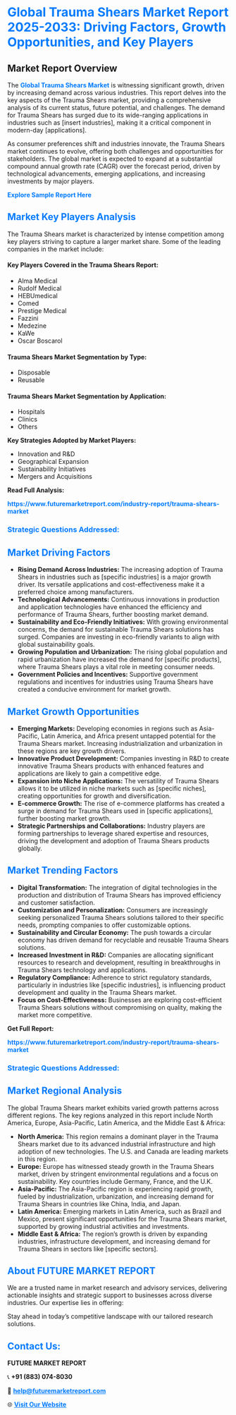 <h1 style="color: #007BFF;">Global Trauma Shears Market Report 2025-2033: Driving Factors, Growth Opportunities, and Key Players</h1>

<section id="overview">
<h2>Market Report Overview</h2>
<p>The <a href="https://www.futuremarketreport.com/industry-report/trauma-shears-market" style="color: #007BFF; text-decoration: none;"><strong>Global Trauma Shears Market</strong></a> is witnessing significant growth, driven by increasing demand across various industries. This report delves into the key aspects of the Trauma Shears market, providing a comprehensive analysis of its current status, future potential, and challenges. The demand for Trauma Shears has surged due to its wide-ranging applications in industries such as [insert industries], making it a critical component in modern-day [applications].</p>
<p>As consumer preferences shift and industries innovate, the Trauma Shears market continues to evolve, offering both challenges and opportunities for stakeholders. The global market is expected to expand at a substantial compound annual growth rate (CAGR) over the forecast period, driven by technological advancements, emerging applications, and increasing investments by major players.</p>
</section>

<section id="overview">
<p><a href="https://www.futuremarketreport.com/request-sample/reportId=64479" style="color: #007BFF; text-decoration: none;"><strong>Explore Sample Report Here</strong></a></p>
</section>

<section id="key-players">
<h2 style="color: #007BFF;">Market Key Players Analysis</h2>
<p>The Trauma Shears market is characterized by intense competition among key players striving to capture a larger market share. Some of the leading companies in the market include:</p>
<h4>Key Players Covered in the Trauma Shears Report:</h4>
<ul><li>Alma Medical</li><li>Rudolf Medical</li><li>HEBUmedical</li><li>Comed</li><li>Prestige Medical</li><li>Fazzini</li><li>Medezine</li><li>KaWe</li><li>Oscar Boscarol</li></ul>
<h4>Trauma Shears Market Segmentation by Type:</h4>
<ul><li>Disposable</li><li>Reusable</li></ul>

<h4>Trauma Shears Market Segmentation by Application:</h4>
<ul><li>Hospitals</li><li>Clinics</li><li>Others</li></ul>
<p><strong>Key Strategies Adopted by Market Players:</strong></p>
<ul>
<li>Innovation and R&D</li>
<li>Geographical Expansion</li>
<li>Sustainability Initiatives</li>
<li>Mergers and Acquisitions</li>
</ul>
</section>

<section>
<p><strong>Read Full Analysis: </strong></p><a href="https://www.futuremarketreport.com/industry-report/trauma-shears-market" style="color: #007BFF; text-decoration: none;"><strong>https://www.futuremarketreport.com/industry-report/trauma-shears-market</strong></a>
<h3 style="color: #007BFF;">Strategic Questions Addressed:</h3>
</section>

<section id="driving-factors">
<h2 style="color: #007BFF;">Market Driving Factors</h2>
<ul>
<li><strong>Rising Demand Across Industries:</strong> The increasing adoption of Trauma Shears in industries such as [specific industries] is a major growth driver. Its versatile applications and cost-effectiveness make it a preferred choice among manufacturers.</li>
<li><strong>Technological Advancements:</strong> Continuous innovations in production and application technologies have enhanced the efficiency and performance of Trauma Shears, further boosting market demand.</li>
<li><strong>Sustainability and Eco-Friendly Initiatives:</strong> With growing environmental concerns, the demand for sustainable Trauma Shears solutions has surged. Companies are investing in eco-friendly variants to align with global sustainability goals.</li>
<li><strong>Growing Population and Urbanization:</strong> The rising global population and rapid urbanization have increased the demand for [specific products], where Trauma Shears plays a vital role in meeting consumer needs.</li>
<li><strong>Government Policies and Incentives:</strong> Supportive government regulations and incentives for industries using Trauma Shears have created a conducive environment for market growth.</li>
</ul>
</section>

<section id="growth-opportunities">
<h2 style="color: #007BFF;">Market Growth Opportunities</h2>
<ul>
<li><strong>Emerging Markets:</strong> Developing economies in regions such as Asia-Pacific, Latin America, and Africa present untapped potential for the Trauma Shears market. Increasing industrialization and urbanization in these regions are key growth drivers.</li>
<li><strong>Innovative Product Development:</strong> Companies investing in R&D to create innovative Trauma Shears products with enhanced features and applications are likely to gain a competitive edge.</li>
<li><strong>Expansion into Niche Applications:</strong> The versatility of Trauma Shears allows it to be utilized in niche markets such as [specific niches], creating opportunities for growth and diversification.</li>
<li><strong>E-commerce Growth:</strong> The rise of e-commerce platforms has created a surge in demand for Trauma Shears used in [specific applications], further boosting market growth.</li>
<li><strong>Strategic Partnerships and Collaborations:</strong> Industry players are forming partnerships to leverage shared expertise and resources, driving the development and adoption of Trauma Shears products globally.</li>
</ul>
</section>

<section id="trending-factors">
<h2 style="color: #007BFF;">Market Trending Factors</h2>
<ul>
<li><strong>Digital Transformation:</strong> The integration of digital technologies in the production and distribution of Trauma Shears has improved efficiency and customer satisfaction.</li>
<li><strong>Customization and Personalization:</strong> Consumers are increasingly seeking personalized Trauma Shears solutions tailored to their specific needs, prompting companies to offer customizable options.</li>
<li><strong>Sustainability and Circular Economy:</strong> The push towards a circular economy has driven demand for recyclable and reusable Trauma Shears solutions.</li>
<li><strong>Increased Investment in R&D:</strong> Companies are allocating significant resources to research and development, resulting in breakthroughs in Trauma Shears technology and applications.</li>
<li><strong>Regulatory Compliance:</strong> Adherence to strict regulatory standards, particularly in industries like [specific industries], is influencing product development and quality in the Trauma Shears market.</li>
<li><strong>Focus on Cost-Effectiveness:</strong> Businesses are exploring cost-efficient Trauma Shears solutions without compromising on quality, making the market more competitive.</li>
</ul>
</section>

<section>
<p><strong>Get Full Report: </strong></p><a href="https://www.futuremarketreport.com/industry-report/trauma-shears-market" style="color: #007BFF; text-decoration: none;"><strong>https://www.futuremarketreport.com/industry-report/trauma-shears-market</strong></a>
<h3 style="color: #007BFF;">Strategic Questions Addressed:</h3>
</section>


<section id="regional-analysis">
<h2 style="color: #007BFF;">Market Regional Analysis</h2>
<p>The global Trauma Shears market exhibits varied growth patterns across different regions. The key regions analyzed in this report include North America, Europe, Asia-Pacific, Latin America, and the Middle East & Africa:</p>
<ul>
<li><strong>North America:</strong> This region remains a dominant player in the Trauma Shears market due to its advanced industrial infrastructure and high adoption of new technologies. The U.S. and Canada are leading markets in this region.</li>
<li><strong>Europe:</strong> Europe has witnessed steady growth in the Trauma Shears market, driven by stringent environmental regulations and a focus on sustainability. Key countries include Germany, France, and the U.K.</li>
<li><strong>Asia-Pacific:</strong> The Asia-Pacific region is experiencing rapid growth, fueled by industrialization, urbanization, and increasing demand for Trauma Shears in countries like China, India, and Japan.</li>
<li><strong>Latin America:</strong> Emerging markets in Latin America, such as Brazil and Mexico, present significant opportunities for the Trauma Shears market, supported by growing industrial activities and investments.</li>
<li><strong>Middle East & Africa:</strong> The region’s growth is driven by expanding industries, infrastructure development, and increasing demand for Trauma Shears in sectors like [specific sectors].</li>
</ul>
</section>

<footer>
<h2 style="color: #007BFF;">About FUTURE MARKET REPORT</h2>
<p>We are a trusted name in market research and advisory services, delivering actionable insights and strategic support to businesses across diverse industries. Our expertise lies in offering:</p>

<p>Stay ahead in today’s competitive landscape with our tailored research solutions.</p>

<h2 style="color: #007BFF;">Contact Us:</h2>
<p><strong>FUTURE MARKET REPORT</strong></p>
<p>📞 <strong>+91 (883) 074-8030</strong></p>
<p>📧 <strong><a href="mailto:help@futuremarketreport.com" style="color: #007BFF;">help@futuremarketreport.com</a></strong></p>
<p>🌐 <strong><a href="https://www.futuremarketreport.com/" style="color: #007BFF;">Visit Our Website</a></strong></p>
</footer>